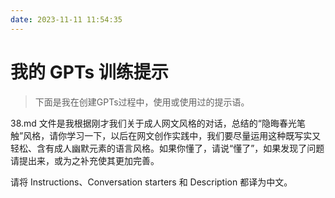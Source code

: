 ```yaml
---
date: 2023-11-11 11:54:35
---
```

# 我的 GPTs 训练提示

> 下面是我在创建GPTs过程中，使用或使用过的提示语。

38.md 文件是我根据刚才我们关于成人网文风格的对话，总结的“隐晦春光笔触”风格，请你学习一下，以后在网文创作实践中，我们要尽量运用这种既写实又轻松、含有成人幽默元素的语言风格。如果你懂了，请说“懂了”，如果发现了问题请提出来，或为之补充使其更加完善。

请将 Instructions、Conversation starters 和 Description 都译为中文。
